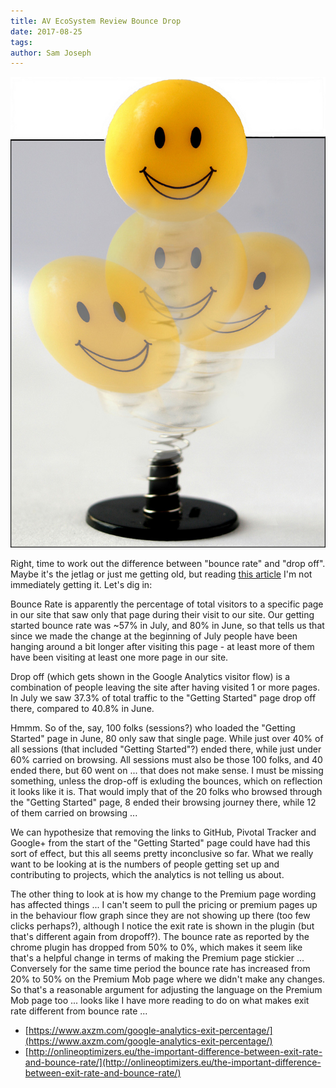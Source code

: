 ```yaml
---
title: AV EcoSystem Review Bounce Drop
date: 2017-08-25
tags: 
author: Sam Joseph
---
```


![bounce rate](/images/bounce_rate.jpg)

Right, time to work out the difference between "bounce rate" and "drop off".  Maybe it's the jetlag or just me getting old, but reading [this article](http://www.rankraiser.com/rankraiser/difference-between-google-bounce-rate-and-drop-offs/) I'm not immediately getting it.  Let's dig in:

Bounce Rate is apparently the percentage of total visitors to a specific page in our site that saw only that page during their visit to our site.  Our getting started bounce rate was ~57% in July, and 80% in June, so that tells us that since we made the change at the beginning of July people have been hanging around a bit longer after visiting this page - at least more of them have been visiting at least one more page in our site.

Drop off (which gets shown in the Google Analytics visitor flow) is a combination of people leaving the site after having visited 1 or more pages.  In July we saw 37.3% of total traffic to the "Getting Started" page drop off there, compared to  40.8% in June.  

Hmmm. So of the, say, 100 folks (sessions?) who loaded the "Getting Started" page in June, 80 only saw that single page.  While just over 40% of all sessions (that included "Getting Started"?) ended there, while just under 60% carried on browsing.  All sessions must also be those 100 folks, and 40 ended there, but 60 went on ... that does not make sense.  I must be missing something, unless the drop-off is exluding the bounces, which on reflection it looks like it is.  That would imply that of the 20 folks who browsed through the "Getting Started" page, 8 ended their browsing journey there, while 12 of them carried on browsing ...

We can hypothesize that removing the links to GitHub, Pivotal Tracker and Google+ from the start of the "Getting Started" page could have had this sort of effect, but this all seems pretty inconclusive so far.  What we really want to be looking at is the numbers of people getting set up and contributing to projects, which the analytics is not telling us about.

The other thing to look at is how my change to the Premium page wording has affected things ... I can't seem to pull the pricing or premium pages up in the behaviour flow graph since they are not showing up there (too few clicks perhaps?), although I notice the exit rate is shown in the plugin (but that's different again from dropoff?).  The bounce rate as reported by the chrome plugin has dropped from 50% to 0%, which makes it seem like that's a helpful change in terms of making the Premium page stickier ... Conversely for the same time period the bounce rate has increased from 20% to 50% on the Premium Mob page where we didn't make any changes.  So that's a reasonable argument for adjusting the language on the Premium Mob page too ... looks like I have more reading to do on what makes exit rate different from bounce rate ...

* [https://www.axzm.com/google-analytics-exit-percentage/](https://www.axzm.com/google-analytics-exit-percentage/)
* [http://onlineoptimizers.eu/the-important-difference-between-exit-rate-and-bounce-rate/](http://onlineoptimizers.eu/the-important-difference-between-exit-rate-and-bounce-rate/)
